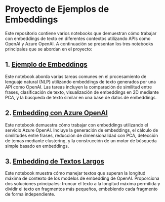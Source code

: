 # Proyecto de Ejemplos de Embeddings

Este repositorio contiene varios notebooks que demuestran cómo trabajar con embeddings de texto en diferentes contextos utilizando APIs como OpenAI y Azure OpenAI. A continuación se presentan los tres notebooks principales que se abordan en el proyecto:

## 1. [Ejemplo de Embeddings](https://github.com/leo-narvaez/ia-generativa/tree/main/embeddings/embedding_basic)

Este notebook aborda varias tareas comunes en el procesamiento de lenguaje natural (NLP) utilizando embeddings de texto generados por una API como OpenAI. Las tareas incluyen la comparación de similitud entre frases, clasificación de texto, visualización de embeddings en 2D mediante PCA, y la búsqueda de texto similar en una base de datos de embeddings.

## 2. [Embedding con Azure OpenAI](https://github.com/leo-narvaez/ia-generativa/tree/main/embeddings/embedding_azure)

Este notebook demuestra cómo trabajar con embeddings utilizando el servicio Azure OpenAI. Incluye la generación de embeddings, el cálculo de similitudes entre frases, reducción de dimensionalidad con PCA, detección de temas mediante clustering, y la construcción de un motor de búsqueda simple basado en embeddings.

## 3. [Embedding de Textos Largos](https://github.com/leo-narvaez/ia-generativa/tree/main/embeddings/embedding_long)

Este notebook muestra cómo manejar textos que superan la longitud máxima de contexto de los modelos de embedding de OpenAI. Proporciona dos soluciones principales: truncar el texto a la longitud máxima permitida y dividir el texto en fragmentos más pequeños, embebiendo cada fragmento de forma independiente.
